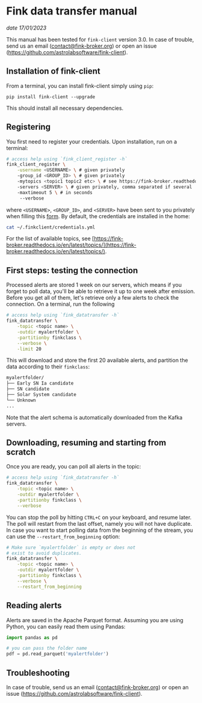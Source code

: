 # Fink data transfer manual

_date 17/01/2023_

This manual has been tested for `fink-client` version 3.0. In case of trouble, send us an email (contact@fink-broker.org) or open an issue (https://github.com/astrolabsoftware/fink-client).

## Installation of fink-client

From a terminal, you can install fink-client simply using `pip`:

```
pip install fink-client --upgrade
```

This should install all necessary dependencies.

## Registering

You first need to register your credentials. Upon installation, run on a terminal:

```bash
# access help using `fink_client_register -h`
fink_client_register \
	-username <USERNAME> \ # given privately
	-group_id <GROUP_ID> \ # given privately
	-mytopics <topic1 topic2 etc> \ # see https://fink-broker.readthedocs.io/en/latest/topics/
	-servers <SERVER> \ # given privately, comma separated if several
	-maxtimeout 5 \ # in seconds
	 --verbose
```

where `<USERNAME>`, `<GROUP_ID>`, and `<SERVER>` have been sent to you privately when filling this [form](https://forms.gle/2td4jysT4e9pkf889). By default, the credentials are installed in the home:

```bash
cat ~/.finkclient/credentials.yml
```

For the list of available topics, see [https://fink-broker.readthedocs.io/en/latest/topics/](https://fink-broker.readthedocs.io/en/latest/topics/).

## First steps: testing the connection

Processed alerts are stored 1 week on our servers, which means if you forget to poll data, you'll be able to retrieve it up to one week after emission. Before you get all of them, let's retrieve only a few alerts to check the connection. On a terminal, run the following

```bash
# access help using `fink_datatransfer -h`
fink_datatransfer \
    -topic <topic name> \
    -outdir myalertfolder \
    -partitionby finkclass \
    --verbose \
    -limit 20
```

This will download and store the first 20 available alerts, and partition the data according to their `finkclass`:

```bash
myalertfolder/
├── Early SN Ia candidate
├── SN candidate
├── Solar System candidate
└── Unknown
...
```

Note that the alert schema is automatically downloaded from the Kafka servers.

## Downloading, resuming and starting from scratch

Once you are ready, you can poll all alerts in the topic:

```bash
# access help using `fink_datatransfer -h`
fink_datatransfer \
    -topic <topic name> \
    -outdir myalertfolder \
    -partitionby finkclass \
    --verbose
```

You can stop the poll by hitting `CTRL+C` on your keyboard, and resume later. The poll will restart from the last offset, namely you will not have duplicate. In case you want to start polling data from the beginning of the stream, you can use the `--restart_from_beginning` option:

```bash
# Make sure `myalertfolder` is empty or does not
# exist to avoid duplicates.
fink_datatransfer \
    -topic <topic name> \
    -outdir myalertfolder \
    -partitionby finkclass \
    --verbose \
    --restart_from_beginning
```

## Reading alerts

Alerts are saved in the Apache Parquet format. Assuming you are using Python, you can easily read them using Pandas:

```python
import pandas as pd

# you can pass the folder name
pdf = pd.read_parquet('myalertfolder')
```

## Troubleshooting

In case of trouble, send us an email (contact@fink-broker.org) or open an issue (https://github.com/astrolabsoftware/fink-client).